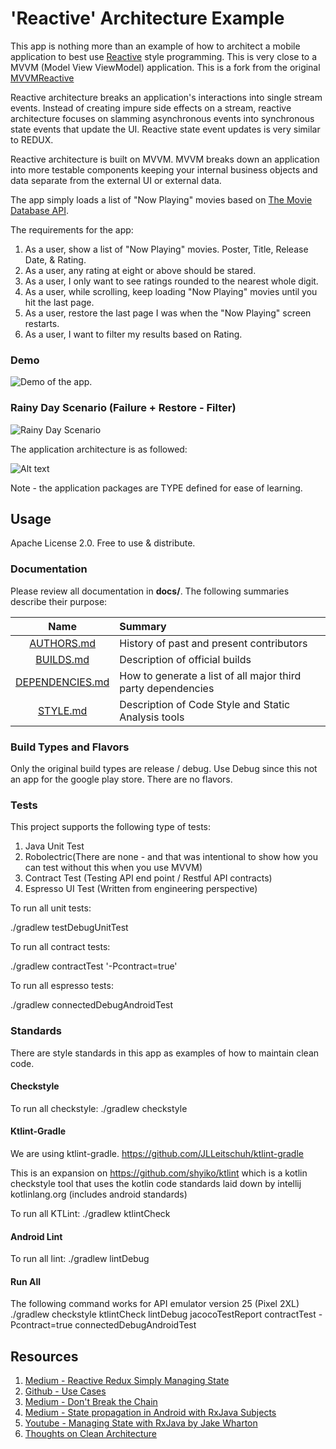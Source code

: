 # 'Reactive' Architecture Example
This app is nothing more than an example of how to architect a mobile application to best use
[Reactive](https://github.com/ReactiveX/RxAndroid) style programming. This is very close to
a MVVM (Model View ViewModel) application. This is a fork from
the original [MVVMReactive](https://github.com/HIFILEO/MVVMReactive)

Reactive architecture breaks an application's interactions into single stream events. Instead of creating impure
side effects on a stream, reactive architecture focuses on slamming asynchronous events into synchronous state events that update
the UI. Reactive state event updates is very similar to REDUX. 

Reactive architecture is built on MVVM. MVVM breaks down an application into more testable components keeping your internal
business objects and data separate from the external UI or external data.

The app simply loads a list of "Now Playing" movies based on [The Movie Database API](https://developers.themoviedb.org/3/movies/get-now-playing).

The requirements for the app:
1. As a user, show a list of "Now Playing" movies. Poster, Title, Release Date, & Rating. 
2. As a user, any rating at eight or above should be stared.
3. As a user, I only want to see ratings rounded to the nearest whole digit. 
4. As a user, while scrolling, keep loading "Now Playing" movies until you hit the last page.
5. As a user, restore the last page I was when the "Now Playing" screen restarts.
6. As a user, I want to filter my results based on Rating. 

### Demo 
<img align="center" src="doc/demo_with_filter.gif" alt="Demo of the app."/>

### Rainy Day Scenario (Failure + Restore - Filter)
<img align="center" src="doc/error_restore.gif" alt="Rainy Day Scenario"/>

The application architecture is as followed: 

![Alt text](/doc/mvvm_reactive_redux_architecture.png?raw=true "App MVVM Architecture")

Note - the application packages are TYPE defined for ease of learning.

## Usage

Apache License 2.0. Free to use & distribute.

### Documentation

Please review all documentation in **docs/**. The following summaries describe their purpose:

| Name                                                                                          | Summary                                                     |
| :--------------------------------------------------------------------------------------------:|:------------------------------------------------------------|
| [AUTHORS.md](https://github.com/HIFILEO/ReactiveArchitecture/blob/master/doc/AUTHORS.md)                | History of past and present contributors                    |
| [BUILDS.md](https://github.com/HIFILEO/ReactiveArchitecture/blob/master/doc/BUILDS.md)                  | Description of official builds                              |
| [DEPENDENCIES.md](https://github.com/HIFILEO/ReactiveArchitecture/blob/master/doc/DEPENDENCIES.md)      | How to generate a list of all major third party dependencies|
| [STYLE.md](https://github.com/HIFILEO/ReactiveArchitecture/blob/master/doc/STYLE.md)                    | Description of Code Style and Static Analysis tools         |

### Build Types and Flavors

Only the original build types are release / debug. Use Debug since this
not an app for the google play store. There are no flavors.

### Tests

This project supports the following type of tests:

1. Java Unit Test
2. Robolectric(There are none - and that was intentional to show how you can test without this when you use MVVM)
3. Contract Test (Testing API end point / Restful API contracts)
4. Espresso UI Test (Written from engineering perspective)

To run all unit tests:

./gradlew testDebugUnitTest

To run all contract tests:

./gradlew contractTest '-Pcontract=true'

To run all espresso tests:

./gradlew connectedDebugAndroidTest

### Standards

There are style standards in this app as examples of how to maintain clean code.

#### Checkstyle

To run all checkstyle:
./gradlew checkstyle

#### Ktlint-Gradle

We are using ktlint-gradle. https://github.com/JLLeitschuh/ktlint-gradle

This is an expansion on https://github.com/shyiko/ktlint which is a kotlin checkstyle tool that
uses the kotlin code standards laid down by intellij kotlinlang.org (includes android standards) 

To run all KTLint:
./gradlew ktlintCheck

#### Android Lint

To run all lint:
./gradlew lintDebug

#### Run All

The following command works for API emulator version 25 (Pixel 2XL)
./gradlew checkstyle ktlintCheck lintDebug jacocoTestReport contractTest -Pcontract=true connectedDebugAndroidTest

## Resources

1. [Medium - Reactive Redux Simply Managing State](https://medium.com/@zeyad.gasser/reactive-redux-simply-managing-state-with-rxjava-8d6b25849068)
2. [Github - Use Cases](https://github.com/Zeyad-37/UseCases)
3. [Medium - Don't Break the Chain](http://blog.danlew.net/2015/03/02/dont-break-the-chain/)
4. [Medium - State propagation in Android with RxJava Subjects](https://proandroiddev.com/state-propagation-in-android-with-rxjava-subjects-81db49a0dd8e)
5. [Youtube - Managing State with RxJava by Jake Wharton](https://www.youtube.com/watch?v=0IKHxjkgop4&t=1828s&list=PL6LUvCSPzQMbfOQkSLAINzmXQPDdxWv3P&index=6)
6. [Thoughts on Clean Architecture](https://android.jlelse.eu/thoughts-on-clean-architecture-b8449d9d02df)